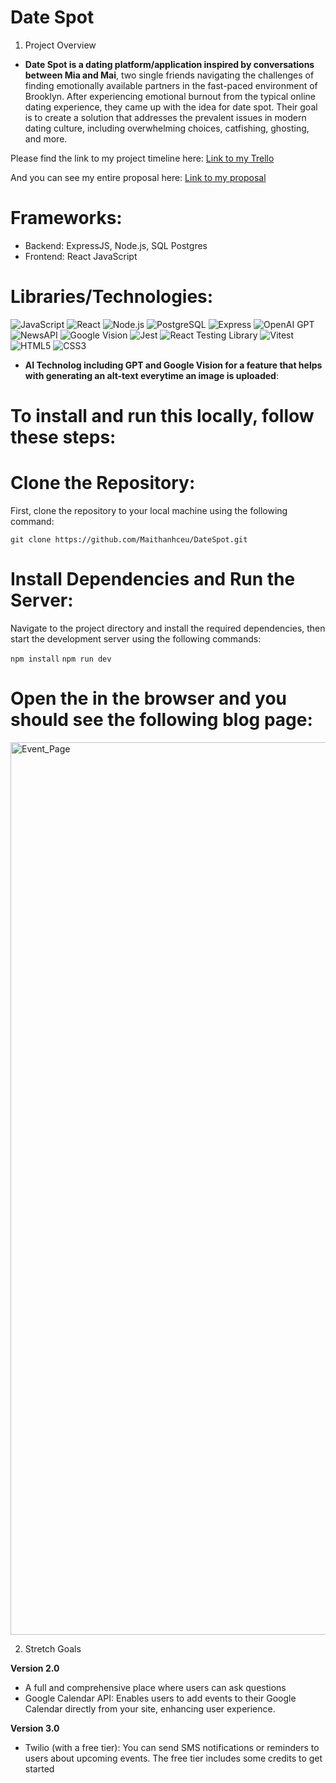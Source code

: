 # Date Spot
1. Project Overview
- **Date Spot **is a dating platform/application inspired by conversations between** Mia and Mai**, two single friends navigating the challenges of finding emotionally available partners in the fast-paced environment of Brooklyn. After experiencing emotional burnout from the typical online dating experience, they came up with the idea for date spot. Their goal is to create a solution that addresses the prevalent issues in modern dating culture, including overwhelming choices, catfishing, ghosting, and more.

Please find the link to my project timeline here: [Link to my Trello](https://trello.com/b/rTnpw6dE/datespot)

And you can see my entire proposal here: [Link to my proposal](https://docs.google.com/document/d/1XYBEou6I9RMuMyFoCIXmRGw1BHPGT_y8BgiAnVQBWL4/edit?usp=sharing)

# Frameworks: 
- Backend: ExpressJS, Node.js, SQL Postgres
- Frontend: React JavaScript 

# Libraries/Technologies: 

![JavaScript](https://img.shields.io/badge/-JavaScript-F7DF1E?style=flat&logo=JavaScript&logoColor=black)
![React](https://img.shields.io/badge/-React-61DAFB?style=flat&logo=React&logoColor=black)
![Node.js](https://img.shields.io/badge/-Node.js-339933?style=flat&logo=node.js&logoColor=white)
![PostgreSQL](https://img.shields.io/badge/-PostgreSQL-336791?style=flat&logo=PostgreSQL&logoColor=white)
![Express](https://img.shields.io/badge/-Express-000000?style=flat&logo=express&logoColor=white)
![OpenAI GPT](https://img.shields.io/badge/-OpenAI%20GPT-00A3E0?style=flat&logo=openai&logoColor=white)
![NewsAPI](https://img.shields.io/badge/-NewsAPI-FF5733?style=flat&logo=appveyor&logoColor=white)
![Google Vision](https://img.shields.io/badge/-Google%20Vision-4285F4?style=flat&logo=google&logoColor=white)
![Jest](https://img.shields.io/badge/-Jest-C21325?style=flat&logo=jest&logoColor=white)
![React Testing Library](https://img.shields.io/badge/-React%20Testing%20Library-CA424D?style=flat&logo=testing-library&logoColor=white)
![Vitest](https://img.shields.io/badge/-Vitest-6C63FF?style=flat&logo=vitest&logoColor=white)
![HTML5](https://img.shields.io/badge/-HTML5-E34F26?style=flat&logo=HTML5&logoColor=white)
![CSS3](https://img.shields.io/badge/-CSS3-1572B6?style=flat&logo=CSS3&logoColor=white)

- **AI Technolog including GPT and Google Vision for a feature that helps with generating an alt-text everytime an image is uploaded**: 

# To install and run this locally, follow these steps:

# Clone the Repository: 
First, clone the repository to your local machine using the following command: 

`git clone https://github.com/Maithanhceu/DateSpot.git`


# Install Dependencies and Run the Server:
Navigate to the project directory and install the required dependencies, then start the development server using the following commands:

`npm install`
`npm run dev`

# Open the  in the browser and you should see the following blog page: 
<img width="1428" alt="Event_Page" src="https://github.com/user-attachments/assets/d79400c1-0af4-4d37-aa67-eb86921e422c">

2. Stretch Goals
 
**Version 2.0**
- A full and comprehensive place where users can ask questions
- Google Calendar API: Enables users to add events to their Google Calendar directly from your site, enhancing user experience.
 
**Version 3.0**
- Twilio (with a free tier): You can send SMS notifications or reminders to users about upcoming events. The free tier includes some credits to get started
